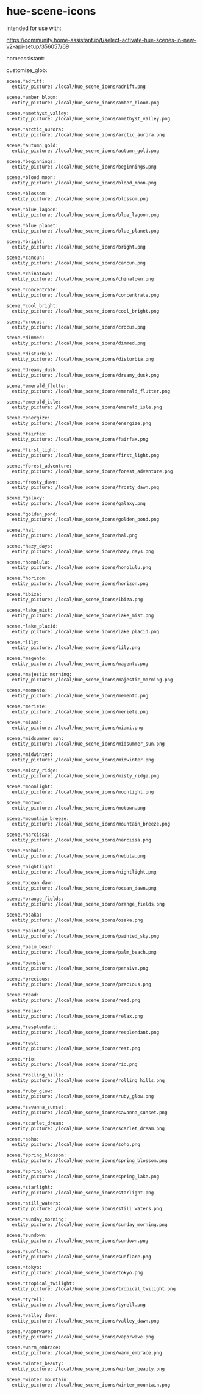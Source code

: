 # hue-scene-icons

intended for use with:

https://community.home-assistant.io/t/select-activate-hue-scenes-in-new-v2-api-setup/356057/69

homeassistant:

  customize_glob:

    scene.*adrift:
      entity_picture: /local/hue_scene_icons/adrift.png

    scene.*amber_bloom:
      entity_picture: /local/hue_scene_icons/amber_bloom.png

    scene.*amethyst_valley:
      entity_picture: /local/hue_scene_icons/amethyst_valley.png

    scene.*arctic_aurora:
      entity_picture: /local/hue_scene_icons/arctic_aurora.png

    scene.*autumn_gold:
      entity_picture: /local/hue_scene_icons/autumn_gold.png

    scene.*beginnings:
      entity_picture: /local/hue_scene_icons/beginnings.png

    scene.*blood_moon:
      entity_picture: /local/hue_scene_icons/blood_moon.png

    scene.*blossom:
      entity_picture: /local/hue_scene_icons/blossom.png

    scene.*blue_lagoon:
      entity_picture: /local/hue_scene_icons/blue_lagoon.png

    scene.*blue_planet:
      entity_picture: /local/hue_scene_icons/blue_planet.png

    scene.*bright:
      entity_picture: /local/hue_scene_icons/bright.png

    scene.*cancun:
      entity_picture: /local/hue_scene_icons/cancun.png

    scene.*chinatown:
      entity_picture: /local/hue_scene_icons/chinatown.png

    scene.*concentrate:
      entity_picture: /local/hue_scene_icons/concentrate.png

    scene.*cool_bright:
      entity_picture: /local/hue_scene_icons/cool_bright.png

    scene.*crocus:
      entity_picture: /local/hue_scene_icons/crocus.png

    scene.*dimmed:
      entity_picture: /local/hue_scene_icons/dimmed.png

    scene.*disturbia:
      entity_picture: /local/hue_scene_icons/disturbia.png

    scene.*dreamy_dusk:
      entity_picture: /local/hue_scene_icons/dreamy_dusk.png

    scene.*emerald_flutter:
      entity_picture: /local/hue_scene_icons/emerald_flutter.png

    scene.*emerald_isle:
      entity_picture: /local/hue_scene_icons/emerald_isle.png

    scene.*energize:
      entity_picture: /local/hue_scene_icons/energize.png

    scene.*fairfax:
      entity_picture: /local/hue_scene_icons/fairfax.png

    scene.*first_light:
      entity_picture: /local/hue_scene_icons/first_light.png

    scene.*forest_adventure:
      entity_picture: /local/hue_scene_icons/forest_adventure.png

    scene.*frosty_dawn:
      entity_picture: /local/hue_scene_icons/frosty_dawn.png

    scene.*galaxy:
      entity_picture: /local/hue_scene_icons/galaxy.png

    scene.*golden_pond:
      entity_picture: /local/hue_scene_icons/golden_pond.png

    scene.*hal:
      entity_picture: /local/hue_scene_icons/hal.png

    scene.*hazy_days:
      entity_picture: /local/hue_scene_icons/hazy_days.png

    scene.*honolulu:
      entity_picture: /local/hue_scene_icons/honolulu.png

    scene.*horizon:
      entity_picture: /local/hue_scene_icons/horizon.png

    scene.*ibiza:
      entity_picture: /local/hue_scene_icons/ibiza.png

    scene.*lake_mist:
      entity_picture: /local/hue_scene_icons/lake_mist.png

    scene.*lake_placid:
      entity_picture: /local/hue_scene_icons/lake_placid.png

    scene.*lily:
      entity_picture: /local/hue_scene_icons/lily.png

    scene.*magento:
      entity_picture: /local/hue_scene_icons/magento.png

    scene.*majestic_morning:
      entity_picture: /local/hue_scene_icons/majestic_morning.png

    scene.*memento:
      entity_picture: /local/hue_scene_icons/memento.png

    scene.*meriete:
      entity_picture: /local/hue_scene_icons/meriete.png

    scene.*miami:
      entity_picture: /local/hue_scene_icons/miami.png

    scene.*midsummer_sun:
      entity_picture: /local/hue_scene_icons/midsummer_sun.png

    scene.*midwinter:
      entity_picture: /local/hue_scene_icons/midwinter.png

    scene.*misty_ridge:
      entity_picture: /local/hue_scene_icons/misty_ridge.png

    scene.*moonlight:
      entity_picture: /local/hue_scene_icons/moonlight.png

    scene.*motown:
      entity_picture: /local/hue_scene_icons/motown.png

    scene.*mountain_breeze:
      entity_picture: /local/hue_scene_icons/mountain_breeze.png

    scene.*narcissa:
      entity_picture: /local/hue_scene_icons/narcissa.png

    scene.*nebula:
      entity_picture: /local/hue_scene_icons/nebula.png

    scene.*nightlight:
      entity_picture: /local/hue_scene_icons/nightlight.png

    scene.*ocean_dawn:
      entity_picture: /local/hue_scene_icons/ocean_dawn.png

    scene.*orange_fields:
      entity_picture: /local/hue_scene_icons/orange_fields.png

    scene.*osaka:
      entity_picture: /local/hue_scene_icons/osaka.png

    scene.*painted_sky:
      entity_picture: /local/hue_scene_icons/painted_sky.png

    scene.*palm_beach:
      entity_picture: /local/hue_scene_icons/palm_beach.png

    scene.*pensive:
      entity_picture: /local/hue_scene_icons/pensive.png

    scene.*precious:
      entity_picture: /local/hue_scene_icons/precious.png

    scene.*read:
      entity_picture: /local/hue_scene_icons/read.png

    scene.*relax:
      entity_picture: /local/hue_scene_icons/relax.png

    scene.*resplendant:
      entity_picture: /local/hue_scene_icons/resplendant.png

    scene.*rest:
      entity_picture: /local/hue_scene_icons/rest.png

    scene.*rio:
      entity_picture: /local/hue_scene_icons/rio.png

    scene.*rolling_hills:
      entity_picture: /local/hue_scene_icons/rolling_hills.png

    scene.*ruby_glow:
      entity_picture: /local/hue_scene_icons/ruby_glow.png

    scene.*savanna_sunset:
      entity_picture: /local/hue_scene_icons/savanna_sunset.png

    scene.*scarlet_dream:
      entity_picture: /local/hue_scene_icons/scarlet_dream.png

    scene.*soho:
      entity_picture: /local/hue_scene_icons/soho.png

    scene.*spring_blossom:
      entity_picture: /local/hue_scene_icons/spring_blossom.png

    scene.*spring_lake:
      entity_picture: /local/hue_scene_icons/spring_lake.png

    scene.*starlight:
      entity_picture: /local/hue_scene_icons/starlight.png

    scene.*still_waters:
      entity_picture: /local/hue_scene_icons/still_waters.png

    scene.*sunday_morning:
      entity_picture: /local/hue_scene_icons/sunday_morning.png

    scene.*sundown:
      entity_picture: /local/hue_scene_icons/sundown.png

    scene.*sunflare:
      entity_picture: /local/hue_scene_icons/sunflare.png

    scene.*tokyo:
      entity_picture: /local/hue_scene_icons/tokyo.png

    scene.*tropical_twilight:
      entity_picture: /local/hue_scene_icons/tropical_twilight.png

    scene.*tyrell:
      entity_picture: /local/hue_scene_icons/tyrell.png

    scene.*valley_dawn:
      entity_picture: /local/hue_scene_icons/valley_dawn.png

    scene.*vaporwave:
      entity_picture: /local/hue_scene_icons/vaporwave.png

    scene.*warm_embrace:
      entity_picture: /local/hue_scene_icons/warm_embrace.png

    scene.*winter_beauty:
      entity_picture: /local/hue_scene_icons/winter_beauty.png

    scene.*winter_mountain:
      entity_picture: /local/hue_scene_icons/winter_mountain.png
